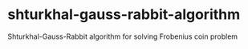 # shturkhal-gauss-rabbit-algorithm
Shturkhal-Gauss-Rabbit algorithm for solving Frobenius coin problem
